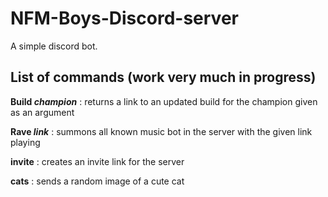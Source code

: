 # NFM-Boys-Discord-server

A simple discord bot.

## List of commands (work very much in progress)

**Build _champion_** : returns a link to an updated build for the champion given as an argument

**Rave _link_** : summons all known music bot in the server with the given link playing

**invite** : creates an invite link for the server

**cats** : sends a random image of a cute cat